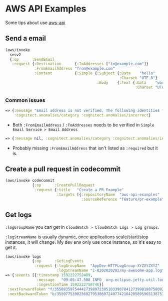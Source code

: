 # AWS API Examples

Some tips about use [aws-api](https://github.com/cognitect-labs/aws-api)


## Send a email 

```clojure
(aws/invoke
  sesv2
  {:op      :SendEmail
   :request {:Destination      {:ToAddresses ["to@example.com"]}
             :FromEmailAddress "from@example.com"
             :Content          {:Simple {:Subject {:Data    "hello"
                                                   :Charset "UTF-8"}
                                         :Body    {:Text {:Data    "world"
                                                          :Charset "UTF-8"}}}}}})
```

### Common issues

```clojure
=> {:message "Email address is not verified. The following identities failed the check in region US-EAST-1: to@example.com",
    :cognitect.anomalies/category :cognitect.anomalies/incorrect}
```

- Both `:FromEmailAddress` / `:ToAddresses` needs to be verified in `Simple Email Service > Email Address`

```clojure
=> {:message nil, :cognitect.anomalies/category :cognitect.anomalies/incorrect}
```

- Probably missing `:FromEmailAddress` that isn't listed as `:required` but it is.

## Create a pull request in codecommit

```clojure
(aws/invoke codecommit
            {:op      :CreatePullRequest
             :request {:title   "Create a PR Example"
                       :targets [{:repositoryName  "aws-api-examples"
                                  :sourceReference "feature/pr-example"}]}})
```

## Get logs

`:logGroupName` you can get in `CloudWatch > CloudWatch Logs > Log groups`.

`:logStreamName` is usually dynamic, once applications scale/start/stop instances, it will change. My dev env only use once instance, so it's easy to get it.

```clojure
(aws/invoke logs
            {:op      :GetLogEvents
             :request {:logGroupName  "AppDev-HTTPLogGroup-XYZXYZXYZ"
                       :logStreamName "i-0202020202/my-awesome-app.log"}})
=> {:events [{:timestamp 1592222752489,
              :message   "09:05:47.508 INFO  org.eclipse.jetty.util.log - Logging initialized @118757ms to org.eclipse.jetty.util.log.Slf4jLog",
              :ingestionTime 1592222758746}]
 :nextForwardToken "f/35508359754442739897239510339078412739981807580925853699",
 :nextBackwardToken "b/35507753902560279538697240774210420589596513875306545152"}
```


